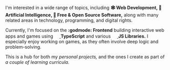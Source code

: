 I'm interested in a wide range of topics, including **🕸️ Web Development, 🤖 Artificial Intelligence, 🦌 Free & Open Source Software,** 
along with many related areas in technology, programming, and digital rights.

Currently, I'm focused on the **:godmode: Frontend** building interactive web apps and games using
<a
href='https://typescriptlang.org'
rel='nofollow'>
<img
src='https://upload.wikimedia.org/wikipedia/commons/f/f5/Typescript.svg'
width='16'
height='16'>
</a> **TypeScript** and various
<a
href='https://developer.mozilla.org/en-US/docs/Web/javascript'
rel='nofollow'>
<img
src='https://upload.wikimedia.org/wikipedia/commons/9/99/Unofficial_JavaScript_logo_2.svg'
width='16'
height='16'>
</a> **JS Libraries.** I especially enjoy working on games, as they often involve deep logic and problem-solving.

This is a hub for both my *personal projects,* and the ones I create as part of *a couple of learning curricula.*
